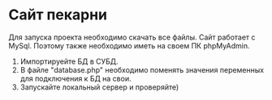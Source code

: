 # Сайт пекарни
Для запуска проекта необходимо скачать все файлы.
Сайт работает с MySql. Поэтому также необходимо иметь на своем ПК phpMyAdmin.
1. Импортируейте БД в СУБД.
2. В файле "database.php" необходимо поменять значения переменных для подключения к БД на свои.
3. Запускайте локальный сервер и проверяйте)
